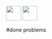 </a>
  <a href="https://www.codechef.com/users/adithya_2310">
    <img src="https://img.shields.io/badge/CODECHEF-0077B5?&style=plastic&logo=CODECHEF&logoColor=white" height=40></a>
  <a href="https://leetcode.com/adithyagaddam/">
    <img src="https://img.shields.io/badge/LeetCode-0077B5?&style=plastic&logo=LeetCode&logoColor=white" height=40></a>
</p>
#done problems 
